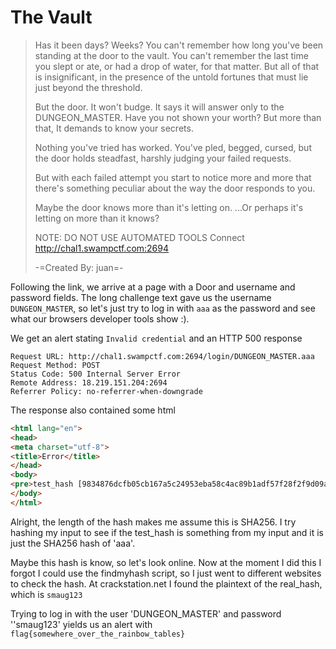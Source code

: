# The Vault

> Has it been days? Weeks? You can't remember how long you've been standing at the door to the vault.
You can't remember the last time you slept
or ate,
or had a drop of water, for that matter.
But all of that is insignificant, in the presence of the untold fortunes that must lie just beyond the threshold.
>
>But the door. It won't budge. It says it will answer only to the DUNGEON_MASTER.
Have you not shown your worth?
But more than that,
It demands to know your secrets.
>
>Nothing you've tried has worked.
You've pled, begged, cursed, but the door holds steadfast, harshly judging your failed requests.
>
>But with each failed attempt you start to notice more and more
that there's something peculiar about the way the door responds to you.
>
>Maybe the door knows more than it's letting on.
...Or perhaps it's letting on more than it knows?
>
>NOTE: DO NOT USE AUTOMATED TOOLS
Connect
http://chal1.swampctf.com:2694
>
>-=Created By: juan=-

Following the link, we arrive at a page with a Door and username and password fields. The long challenge text gave us the username `DUNGEON_MASTER`, so let's just try to log in with `aaa` as the password and see what our browsers developer tools show :).

We get an alert stating `Invalid credential` and an HTTP 500 response
```
Request URL: http://chal1.swampctf.com:2694/login/DUNGEON_MASTER.aaa
Request Method: POST
Status Code: 500 Internal Server Error
Remote Address: 18.219.151.204:2694
Referrer Policy: no-referrer-when-downgrade
```
The response also contained some html
``` html
<html lang="en">
<head>
<meta charset="utf-8">
<title>Error</title>
</head>
<body>
<pre>test_hash [9834876dcfb05cb167a5c24953eba58c4ac89b1adf57f28f2f9d09af107ee8f0] does not match real_hash[40f5d109272941b79fdf078a0e41477227a9b4047ca068fff6566104302169ce]</pre>
</body>
</html>
```
Alright, the length of the hash makes me assume this is SHA256. I try hashing my input to see if the test_hash is something from my input and it is just the SHA256 hash of 'aaa'. 

Maybe this hash is know, so let's look online. Now at the moment I did this I forgot I could use the findmyhash script, so I just went to different websites to check the hash. At crackstation.net I found the plaintext of the real_hash, which is `smaug123`

Trying to log in with the user 'DUNGEON_MASTER' and password ''smaug123' yields us an alert with `flag{somewhere_over_the_rainbow_tables}`